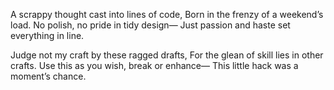 A scrappy thought cast into lines of code,
Born in the frenzy of a weekend’s load.
No polish, no pride in tidy design—
Just passion and haste set everything in line.

Judge not my craft by these ragged drafts,
For the glean of skill lies in other crafts.
Use this as you wish, break or enhance—
This little hack was a moment’s chance.